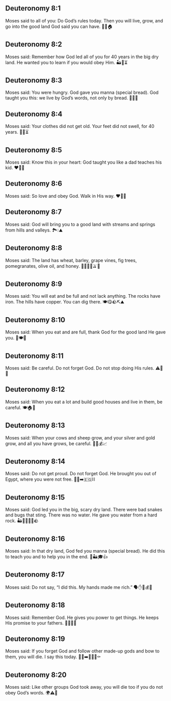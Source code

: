 ## Deuteronomy 8:1
Moses said to all of you: Do God’s rules today. Then you will live, grow, and go into the good land God said you can have. 📜🌱🏠
## Deuteronomy 8:2
Moses said: Remember how God led all of you for 40 years in the big dry land. He wanted you to learn if you would obey Him. 🏜️👣⏳
## Deuteronomy 8:3
Moses said: You were hungry. God gave you manna (special bread). God taught you this: we live by God’s words, not only by bread. 🍞✨📖
## Deuteronomy 8:4
Moses said: Your clothes did not get old. Your feet did not swell, for 40 years. 👕👣⏳
## Deuteronomy 8:5
Moses said: Know this in your heart: God taught you like a dad teaches his kid. ❤️👨‍👦
## Deuteronomy 8:6
Moses said: So love and obey God. Walk in His way. ❤️👣🙏
## Deuteronomy 8:7
Moses said: God will bring you to a good land with streams and springs from hills and valleys. 🏞️💧⛰️
## Deuteronomy 8:8
Moses said: The land has wheat, barley, grape vines, fig trees, pomegranates, olive oil, and honey. 🌾🌾🍇🌳🫒🍯
## Deuteronomy 8:9
Moses said: You will eat and be full and not lack anything. The rocks have iron. The hills have copper. You can dig there. 🍽️😋🪨⛏️⛰️
## Deuteronomy 8:10
Moses said: When you eat and are full, thank God for the good land He gave you. 🙏🍽️🌳
## Deuteronomy 8:11
Moses said: Be careful. Do not forget God. Do not stop doing His rules. ⚠️🧠🚫
## Deuteronomy 8:12
Moses said: When you eat a lot and build good houses and live in them, be careful. 🍽️🏠🙂
## Deuteronomy 8:13
Moses said: When your cows and sheep grow, and your silver and gold grow, and all you have grows, be careful. 🐄🐑💰📈
## Deuteronomy 8:14
Moses said: Do not get proud. Do not forget God. He brought you out of Egypt, where you were not free. 🚫😤➡️🇪🇬⛓️
## Deuteronomy 8:15
Moses said: God led you in the big, scary dry land. There were bad snakes and bugs that sting. There was no water. He gave you water from a hard rock. 🏜️🐍🦂🚱💧🪨
## Deuteronomy 8:16
Moses said: In that dry land, God fed you manna (special bread). He did this to teach you and to help you in the end. 🍞🏜️🎓👍
## Deuteronomy 8:17
Moses said: Do not say, “I did this. My hands made me rich.” 🗣️✋💪💰🚫
## Deuteronomy 8:18
Moses said: Remember God. He gives you power to get things. He keeps His promise to your fathers. 🧠🙏💪🤝
## Deuteronomy 8:19
Moses said: If you forget God and follow other made-up gods and bow to them, you will die. I say this today. 🚫🧠➡️🗿🙇‍♂️⚰️
## Deuteronomy 8:20
Moses said: Like other groups God took away, you will die too if you do not obey God’s words. 🌍⚠️📣
